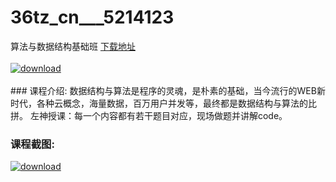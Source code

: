 # 36tz_cn___5214123
算法与数据结构基础班
[下载地址](http://www.36tz.cn/article/5214123 "下载地址")
<br/></br>[![download](http://36tz.cn/muke_img/2020_06_1-118-300x198.png "下载地址")](http://www.36tz.cn/article/5214123 "下载地址")
<br/></br>### 课程介绍:
数据结构与算法是程序的灵魂，是朴素的基础，当今流行的WEB新时代，各种云概念，海量数据，百万用户并发等，最终都是数据结构与算法的比拼。
左神授课：每一个内容都有若干题目对应，现场做题并讲解code。

### 课程截图:
[![download](http://36tz.cn/muke_img/2020_06_2-132.png "下载地址")](http://www.36tz.cn/article/5214123 "下载地址")
